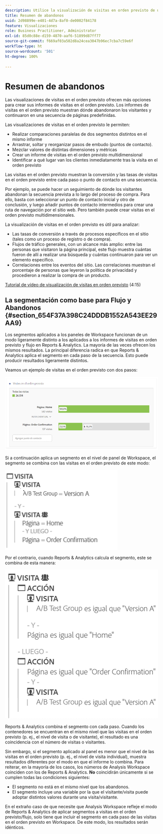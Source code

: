 ```yaml
---
description: Utilice la visualización de visitas en orden previsto de un proyecto de Workspace.
title: Resumen de abandonos
uuid: 2d98899e-e401-4d7a-8af0-de0002f84178
feature: Visualizaciones
role: Business Practitioner, Administrator
exl-id: 85d0c88e-d159-4870-aaf6-51899d87ff77
source-git-commit: f669af03a502d8a24cea3047b96ec7cba7c59e6f
workflow-type: ht
source-wordcount: '501'
ht-degree: 100%

---
```


# Resumen de abandonos

Las visualizaciones de visitas en el orden previsto ofrecen más opciones para crear sus informes de visitas en el orden previsto. Los informes de visitas en el orden previsto muestran dónde abandonaron los visitantes y continuaron en una secuencia de páginas predefinidas.

Las visualizaciones de visitas en el orden previsto le permiten:

* Realizar comparaciones paralelas de dos segmentos distintos en el mismo informe
* Arrastrar, soltar y reorganizar pasos de embudo (puntos de contacto).
* Mezclar valores de distintas dimensiones y métricas
* Crear un informe de visitas en el orden previsto multidimensional
* Identificar a qué lugar van los clientes inmediatamente tras la visita en el orden previsto

Las visitas en el orden previsto muestran la conversión y las tasas de visitas en el orden previsto entre cada paso o punto de contacto en una secuencia.

Por ejemplo, se puede hacer un seguimiento de dónde los visitantes abandonan la secuencia prevista a lo largo del proceso de compra. Para ello, basta con seleccionar un punto de contacto inicial y otro de conclusión, y luego añadir puntos de contacto intermedios para crear una ruta de navegación por el sitio web. Pero también puede crear visitas en el orden previsto multidimensionales.

La visualización de visitas en el orden previsto es útil para analizar:

* Las tasas de conversión a través de procesos específicos en el sitio (tales como un proceso de registro o de compra).
* Flujos de tráfico generales, con un alcance más amplio: entre las personas que visitaron la página principal, este flujo muestra cuántas fueron de allí a realizar una búsqueda y cuántas continuaron para ver un elemento específico.
* Correlaciones entre los eventos del sitio. Las correlaciones muestran el porcentaje de personas que leyeron la política de privacidad y procedieron a realizar la compra de un producto.

[Tutorial de vídeo de visualización de visitas en orden previsto](https://experienceleague.adobe.com/docs/analytics-learn/tutorials/analysis-workspace/analyzing-customer-journeys/fallout-visualization.html?lang=es) (4:15)

## La segmentación como base para Flujo y Abandonos {#section_654F37A398C24DDDB1552A543EE29AA9}

Los segmentos aplicados a los paneles de Workspace funcionan de un modo ligeramente distinto a los aplicados a los informes de visitas en orden previsto y flujo en Reports &amp; Analytics. La mayoría de las veces ofrecen los mismos resultados. La principal diferencia radica en que Reports &amp; Analytics aplica el segmento en cada paso de la secuencia. Esto puede producir resultados ligeramente distintos.

Veamos un ejemplo de visitas en el orden previsto con dos pasos:

![](assets/fallout_segments1.png)

Si a continuación aplica un segmento en el nivel de panel de Workspace, el segmento se combina con las visitas en el orden previsto de este modo:

![](assets/fallout_seg.png)

Por el contrario, cuando Reports &amp; Analytics calcula el segmento, este se combina de esta manera:

![](assets/fallout_segments3.png)

Reports &amp; Analytics combina el segmento con cada paso. Cuando los contenedores se encuentran en el mismo nivel que las visitas en el orden previsto (p. ej., el nivel de visita o de visitante), el resultado es una coincidencia con el número de visitas o visitantes.

Sin embargo, si el segmento aplicado al panel es menor que el nivel de las visitas en el orden previsto (p. ej., el nivel de visita individual), muestra resultados diferentes por el modo en que el informe lo combina. Para reiterar, en la mayoría de los casos, los números de Analysis Workspace coinciden con los de Reports &amp; Analytics. **No** coincidirán únicamente si se cumplen todas las condiciones siguientes:

* El segmento no está en el mismo nivel que los abandonos.
* El segmento incluye una variable por la que el visitante/visita puede adoptar distintos valores durante una visita/visitante.

En el extraño caso de que necesite que Analysis Workspace refleje el modo de Reports &amp; Analytics de aplicar segmentos a visitas en el orden previsto/flujo, solo tiene que incluir el segmento en cada paso de las visitas en el orden previsto en Workspace. De este modo, los resultados serán idénticos.
